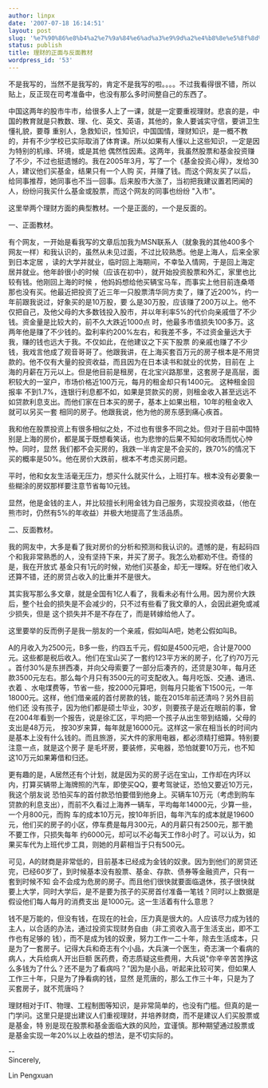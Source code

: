 ```yaml
---
author: linpx
date: '2007-07-18 16:14:51'
layout: post
slug: '%e7%90%86%e8%b4%a2%e7%9a%84%e6%ad%a3%e9%9d%a2%e4%b8%8e%e5%8f%8d%e9%9d%a2%e6%95%99%e6%9d%90'
status: publish
title: 理财的正面与反面教材
wordpress_id: '53'
---
```


不是我写的，当然不是我写的，肯定不是我写的啦。。。。不过我看得很不错，所以贴上，反正现在司考准备中，也没有那么多时间整自己的东西了。

  
中国这两年的股市牛市，给很多人上了一课，就是一定要重视理财。悲哀的是，中国的教育就是只教数、理、化、英文、英语，其他的，象人要诚实守信，要讲卫生懂礼貌，要尊
重别人，急救知识，性知识，中国国情，理财知识，是一概不教的，并有不少学校已实际取消了体育课。所以如果有人懂以上这些知识，一定是因为特别的机缘、环境，或是其他
偶然性因素。这两年，我虽然股票和基金投资赚了不少，不过也挺遗憾的。我在2005年3月，写了一个《基金投资心得》，发给30人，建议他们买基金，结果只有一个人购
买，并赚了钱。而这个网友买了以后，给同事推荐，她同事也不当一回事。后来股市大涨了，当初把我建议置若罔闻的人，纷纷问我买什么基金或股票，而这个网友的同事也纷纷
"入市"。

这里举两个理财方面的典型教材。一个是正面的，一个是反面的。

一、正面教材。

有个网友，一开始是看我写的文章后加我为MSN联系人（就象我的其他400多个网友一样）和我认识的，虽然从未见过面，不过比较熟悉。他是上海人，后来全家到日本定居
，读的大学并就业，临时回上海期间，不幸坠入情网，于是回上海定居并就业。他年龄很小的时候（应该在初中），就开始投资股票和外汇，家里也比较有钱。他刚回上海的时候
，他妈妈想给他买辆宝马车，而事实上他目前连桑塔那也没有买。他最近把投资了近三年一只股票清华同方卖了，赚了近200%，约一年前跟我说过，好象买的是10万股，要
么是30万股，应该赚了200万以上。他不仅把自己，及他父母的大多数钱投入股市，并以年利率5%的代价向亲戚借了不少钱。资金量是比较大的，前不久大跌近1000点
时，他最多市值损失100多万。这两年他是赚了不少钱的。盈利率约200%左右，和我差不多，不过资金量远大于我，赚的钱也远大于我。不仅如此，在他建议之下买下股票
的亲戚也赚了不少钱，我戏言他成了观音哥哥了。他跟我讲，在上海买套百万元的房子根本是不用贷款的。他不仅有大量的投资收益，而且因为在日本读书和就业的优势，目前在
上海的月薪在万元以上。但是他目前是租房，在北宝兴路那里，这套房子是高层，面积较大的一室户，市场价格近100万元，每月的租金却只有1400元。 这种租金回报率
不到1.7%，连银行利息都不如，如果是贷款买的房，则租金收入甚至远远不如贷款利息支出。而他们家在日本买的房子，基本上如果出租，10年的租金收入就可以另买一套
相同的房子。他跟我说，他为他的房东感到痛心疾首。

我和他在股票投资上有很多相似之处，不过也有很多不同之处。但对于目前中国特别是上海的房价，都是属于既想看笑话，也为悲惨的后果不知如何收场而忧心忡忡。同时，显然
我们都不会买房的，我跌一半肯定是不会买的，跌70%的情况下买的概率是50%。他在房价大跌前，根本不考虑买房问题。

平时，他和女友生活毫无压力，想买什么就买什么，上班打车。根本没有必要象一些糊涂的房奴那样要注意节省每10元钱。

显然，他是金钱的主人，并比较擅长利用金钱为自己服务，实现投资收益，（他在熊市时，仍然有5%的年收益）并极大地提高了生活品质。

二、反面教材。

我的网友中，大多是看了我对房价的分析和预测和我认识的。遗憾的是，有起码四个和我非常熟悉的人，没有坚持下来，并买了房子。我怎么劝都劝不住。奇怪的是，我在开放式
基金只有1元的时候，劝他们买基金，却无一理睬。好在他们收入还算不错，还的房贷占收入的比重并不是很大。

其实我写那么多文章，就是全国有1亿人看了，我看未必有什么用。因为房价大跌后，整个社会的损失是不会减少的，只不过有些看了我文章的人，会因此避免或减少损失，但是
这个损失并不是不存在了，而是转嫁给他人了。

这里要举的反而例子是我一朋友的一个亲戚，假如叫A吧，她老公假如叫B。

A的月收入为2500元，B多一些，约四五千元，假如是4500元吧，合计是7000元。这些都是税后收入。他们在宝山买了一套约123平方米的房子，化了约70万元
。首付30%是东拼西凑，并向父母索要了一部分后凑齐的，还贷是30年，每月还款3500元左右。那么每个月只有3500元的可支配收入。每月吃饭、交通、通讯、衣着
、水电煤费等，节省一些，按2000元算吧，则每月只能省下1500元，一年18000元。这样，他们借亲戚的首付房款的钱，能在2015年前还清吗？另外目前他们还
没有孩子，因为他们都是硕士毕业，30岁，则要孩子是近在眼前的事，曾在2004年看到一个报告，说是徐汇区，平均把一个孩子从出生带到结婚，父母的支出是48万元，
按30岁来算，每年就是16000元。这样这一家在相当长的时间内是基本上没有什么钱的。而且旅游，买大件的家用电器，都必须精打细算。特别要注意一点，就是这个房子
是毛坏房，要装修，买电器，恐怕就要10万元，也不知这10万元如果筹借和归还。

更有趣的是，A居然还有个计划，就是因为买的房子远在宝山，工作却在内环以内，打算买辆带上海牌照的汽车，即使买QQ，要考驾驶证，恐怕又要近10万元，我这个朋友说
恐怕买车的首付款恐怕要借到他身上。买辆车10万元（考虑到购车贷款的利息支出），而前不久看过上海养一辆车，平均每年14000元，少算一些，一个月800元，而购
车的成本10万元，按10年折旧，每年汽车的成本就是19600元，他们买的房子的小区，停车费是每月300元，A的月薪只有2500元，那干脆不要工作，只损失每年
约6000元，却可以不必每天工作8小时了。可以认为，如果买车代为上班代步工具，则她的月薪相当于只有500元。

可见，A的财商是非常低的，目前基本已经成为金钱的奴隶。因为到他们的房贷还完，已经60岁了，到时候基本没有股票、基金、存款、债券等金融资产，只有一套到时候不知
会不会成为危房的房子。而且他们很快就要面临退休，孩子很快就要上大学，同时大学后，是不是要为孩子的买房首付准备一笔钱？同时以上数据是假设他们每人每月的消费支出
是1000元。这一生活着有什么意思？

钱不是万能的，但没有钱，在现在的社会，压力真是很大的。人应该尽力成为钱的主人，以合适的办法，通过投资实现财务自由（非工资收入高于生活支出，即不工作也有足够的
钱），而不是成为钱的奴隶，努力工作一二十年，除去生活成本，只是为了一套房子。记得大兵和奇志有个小品，大兵演一个医生，奇志演一个看病的病人，大兵给病人开出巨额
医药费，奇志质疑这些费用，大兵说"你辛辛苦苦挣这么多钱为了什么？还不是为了看病吗？"因为是小品，听起来比较可笑，但如果人工作三十年，只是为了挣看病的钱，显然
是荒唐的，那么工作三十年，只是为了买套房子，就不荒唐吗？

理财相对于IT、物理、工程制图等知识，是非常简单的，也没有门槛。但真的是一门学问。这里只是提出建议人们重视理财，并培养财商，而不是建议人们买股票或是基金，特
别是现在股票和基金面临大跌的风险，宜谨慎。那种期望通过股票或是基金实现一年20%以上收益的想法，是不切实际的。

  
--   
Sincerely,

  
Lin Pengxuan

